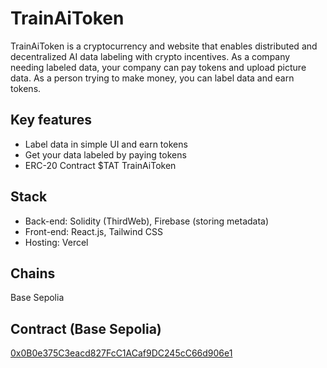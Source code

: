 # TrainAiToken

TrainAiToken is a cryptocurrency and website that enables distributed and decentralized AI data labeling with crypto incentives. As a company needing labeled data, your company can pay tokens and upload picture data. As a person trying to make money, you can label data and earn tokens.

## Key features

- Label data in simple UI and earn tokens
- Get your data labeled by paying tokens
- ERC-20 Contract $TAT TrainAiToken

## Stack

- Back-end: Solidity (ThirdWeb), Firebase (storing metadata)
- Front-end: React.js, Tailwind CSS
- Hosting: Vercel

## Chains

Base Sepolia

## Contract (Base Sepolia)

[0x0B0e375C3eacd827FcC1ACaf9DC245cC66d906e1](https://sepolia.basescan.org/address/0x0B0e375C3eacd827FcC1ACaf9DC245cC66d906e1)




